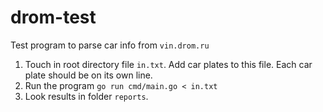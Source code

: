 # drom-test

Test program to parse car info from `vin.drom.ru`

1. Touch in root directory file `in.txt`. Add car plates to this file. Each car plate should be on its own line.
2. Run the program `go run cmd/main.go < in.txt`
3. Look results in folder `reports`.